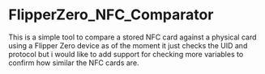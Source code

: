 # FlipperZero_NFC_Comparator

This is a simple tool to compare a stored NFC card against a physical card using a Flipper Zero device as of the moment it just checks the UID and protocol but i would like to add support for checking more variables to confirm how similar the NFC cards are.